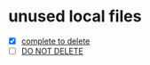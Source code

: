 # unused local files
- [x] [complete to delete](./test_output.files/unused.txt)
- [ ] [DO NOT DELETE](./test_output.files/used.txt)
